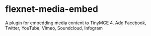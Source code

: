 # flexnet-media-embed
A plugin for embedding media content to TinyMCE 4. Add Facebook, Twitter, YouTube, Vimeo, Soundcloud, Infogram
